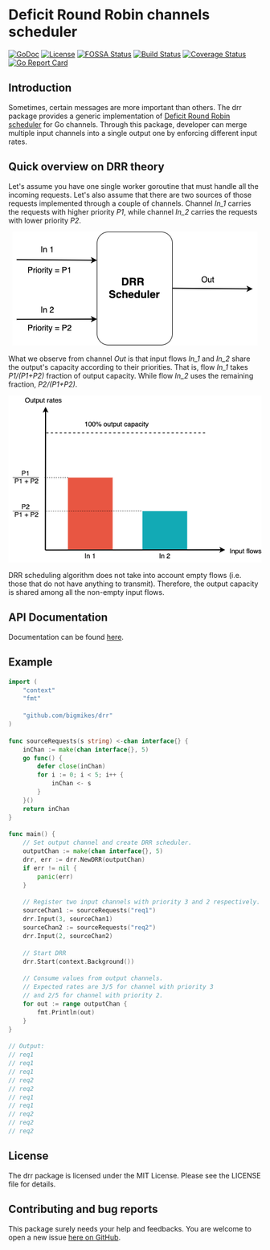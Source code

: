 # Deficit Round Robin channels scheduler

[![GoDoc][GoDoc-Image]][GoDoc-Url]
[![License][License-Image]][License-Url]
[![FOSSA Status][FOSSA-Image]][FOSSA-Url]
[![Build Status][Build-Image]][Build-Url]
[![Coverage Status][Coverage-Image]][Coverage-Url]
[![Go Report Card][Report-Url]][Report-Image]

[GoDoc-Url]: https://godoc.org/github.com/bigmikes/drr
[GoDoc-Image]: https://godoc.org/github.com/bigmikes/drr?status.svg
[License-Url]: https://opensource.org/licenses/MIT
[License-Image]: https://img.shields.io/badge/License-MIT-yellow.svg
[FOSSA-Url]: https://app.fossa.io/projects/git%2Bgithub.com%2Fbigmikes%2Fdrr?ref=badge_shield
[FOSSA-Image]: https://app.fossa.io/api/projects/git%2Bgithub.com%2Fbigmikes%2Fdrr.svg?type=shield
[Build-Url]: https://travis-ci.org/bigmikes/drr
[Build-Image]: https://travis-ci.org/bigmikes/drr.svg?branch=master
[Coverage-Url]: https://coveralls.io/github/bigmikes/drr
[Coverage-Image]: https://coveralls.io/repos/github/bigmikes/drr/badge.svg
[Report-Url]: https://goreportcard.com/badge/github.com/bigmikes/drr
[Report-Image]: https://goreportcard.com/report/github.com/bigmikes/drr

## Introduction
Sometimes, certain messages are more important than others. The drr package provides a generic implementation of [Deficit Round Robin scheduler](https://en.wikipedia.org/wiki/Deficit_round_robin) for Go channels. Through this package, developer can merge multiple input channels into a single output one by enforcing different input rates. 

## Quick overview on DRR theory
Let's assume you have one single worker goroutine that must handle all the incoming requests. Let's also assume that there are two sources of those requests implemented through a couple of channels. Channel _In_1_ carries the requests with higher priority _P1_, while channel _In_2_ carries the requests with lower priority _P2_.

<p align="center">
  <img src="doc/img/drrschema.png">
</p>

What we observe from channel _Out_ is that input flows _In_1_ and _In_2_ share the output's capacity according to their priorities. That is, flow _In_1_ takes _P1/(P1+P2)_ fraction of output capacity. While flow _In_2_ uses the remaining fraction, _P2/(P1+P2)_.

<p align="center">
  <img src="doc/img/barchart.png">
</p>

DRR scheduling algorithm does not take into account empty flows (i.e. those that do not have anything to transmit). Therefore, the output capacity is shared among all the non-empty input flows.

## API Documentation
Documentation can be found [here](https://pkg.go.dev/github.com/bigmikes/drr?tab=doc).

## Example
```Go
import (
	"context"
	"fmt"

	"github.com/bigmikes/drr"
)

func sourceRequests(s string) <-chan interface{} {
	inChan := make(chan interface{}, 5)
	go func() {
		defer close(inChan)
		for i := 0; i < 5; i++ {
			inChan <- s
		}
	}()
	return inChan
}

func main() {
	// Set output channel and create DRR scheduler.
	outputChan := make(chan interface{}, 5)
	drr, err := drr.NewDRR(outputChan)
	if err != nil {
		panic(err)
	}

	// Register two input channels with priority 3 and 2 respectively.
	sourceChan1 := sourceRequests("req1")
	drr.Input(3, sourceChan1)
	sourceChan2 := sourceRequests("req2")
	drr.Input(2, sourceChan2)

	// Start DRR
	drr.Start(context.Background())

	// Consume values from output channels.
	// Expected rates are 3/5 for channel with priority 3
	// and 2/5 for channel with priority 2.
	for out := range outputChan {
		fmt.Println(out)
	}
}

// Output:
// req1
// req1
// req1
// req2
// req2
// req1
// req1
// req2
// req2
// req2
```

## License 
The drr package is licensed under the MIT License. Please see the LICENSE file for details.

## Contributing and bug reports
This package surely needs your help and feedbacks. You are welcome to open a new issue [here on GitHub](https://github.com/bigmikes/drr/issues).

